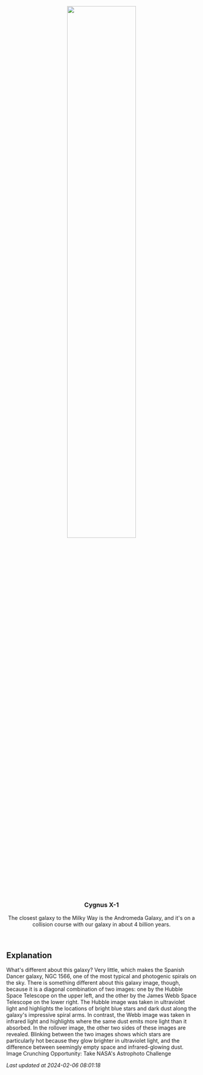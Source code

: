 <p align='center'>
    <img src='https://apod.nasa.gov/apod/image/2402/Ngc1566_HubbleWebb_960.jpg' width='60%' />
    <h3 align="center">Cygnus X-1</h3>
    <p align="center">The closest galaxy to the Milky Way is the Andromeda Galaxy, and it's on a collision course with our galaxy in about 4 billion years.</p>
</p>
<br/>

Explanation
--
What's different about this galaxy? Very little, which makes the Spanish Dancer galaxy, NGC 1566, one of the most typical and photogenic spirals on the sky. There is something different about this galaxy image, though, because it is a diagonal combination of two images: one by the Hubble Space Telescope on the upper left, and the other by the James Webb Space Telescope on the lower right.  The Hubble image was taken in ultraviolet light and highlights the locations of bright blue stars and dark dust along the galaxy's impressive spiral arms. In contrast, the Webb image was taken in infrared light and highlights where the same dust emits more light than it absorbed. In the rollover image, the other two sides of these images are revealed. Blinking between the two images shows which stars are particularly hot because they glow brighter in ultraviolet light, and the difference between seemingly empty space and infrared-glowing dust.   Image Crunching Opportunity:  Take NASA's Astrophoto Challenge


*Last updated at 2024-02-06 08:01:18*
